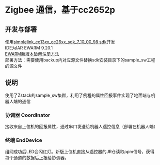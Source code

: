
# Zigbee 通信，基于cc2652p

## 开发与部署

使用[simplelink_cc13xx_cc26xx_sdk_7_10_00_98 sdk](https://www.ti.com/tool/download/SIMPLELINK-LOWPOWER-F2-SDK/7.10.00.98)开发\
IDE为IAR EWARM 9.20.1\
[EWARM新版本破解注册方法](https://blog.csdn.net/xue_nuo/article/details/124661894) \
部署方法：需要使用backup内对应源文件替换sdk安装目录下的sample_sw工程的源文件

## 说明

使用了Zstack的sample_sw集群，利用了例程的属性回报事件实现了地面端与机器人端的通信

### 协调器 Coordinator

接收来自上位机的回报属性，通过串口发送给机器人遥控信息（部署在机器人端）

### 终端 EndDevice

组网成功后LED会闪红灯。新版上位机直接从遥控器的JR仓读取ppm信号，获得每个通道的数据后上报给协调器。
